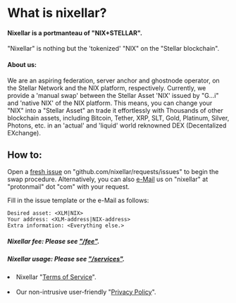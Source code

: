 # What is nixellar?
#### Nixellar is a portmanteau of "NIX+STELLAR".
"Nixellar" is nothing but the 'tokenized' "NIX" on the "Stellar blockchain". 

#### About us:
We are an aspiring federation, server anchor and ghostnode operator, on the Stellar Network and the NIX platform, respectively.
Currently, we provide a 'manual swap' between the Stellar Asset 'NIX' issued by "G...i" and 'native NIX' of the NIX platform.
This means, you can change your "NIX" into a "Stellar Asset" an trade it effortlessly with Thousands of other blockchain assets, including Bitcoin, Tether, XRP, SLT, Gold, Platinum, Silver, Photons, etc. in an 'actual' and 'liquid' world reknowned DEX (Decentalized EXchange).

## How to:

Open a [fresh issue](https://github.com/nixellar/requests/issues/new) on "github.com/nixellar/requests/issues" to begin the swap procedure.
Alternatively, you can also [e-Mail](mailto:nixellar@protonmail.com) us on "nixellar" at "protonmail" dot "com" with your request.

Fill in the issue template or the e-Mail as follows:
```
Desired asset: <XLM|NIX>
Your address: <XLM-address|NIX-address>
Extra information: <Everything else.>
```

##### Nixellar fee: Please see ["/fee"](../../../fees/index).
##### Nixellar usage: Please see ["/services"](../../../services/index).
<li>Nixellar "<a href="tos">Terms of Service</a>".</li><br>
<li>Our non-intrusive user-friendly "<a href="privacy">Privacy Policy</a>".</li>
